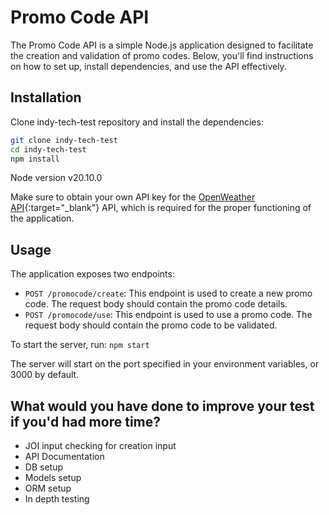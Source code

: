 # Promo Code API

The Promo Code API is a simple Node.js application designed to facilitate the creation and validation of promo codes. Below, you'll find instructions on how to set up, install dependencies, and use the API effectively.

## Installation

Clone indy-tech-test repository and install the dependencies:

```bash
git clone indy-tech-test
cd indy-tech-test
npm install
```

Node version v20.10.0

Make sure to obtain your own API key for the [OpenWeather API](https://home.openweathermap.org/users/sign_in){:target="\_blank"}
API, which is required for the proper functioning of the application.

## Usage

The application exposes two endpoints:

- `POST /promocode/create`: This endpoint is used to create a new promo code. The request body should contain the promo code details.
- `POST /promocode/use`: This endpoint is used to use a promo code. The request body should contain the promo code to be validated.

To start the server, run:
`npm start`

The server will start on the port specified in your environment variables, or 3000 by default.

## What would you have done to improve your test if you'd had more time?

- JOI input checking for creation input
- API Documentation
- DB setup
- Models setup
- ORM setup
- In depth testing

